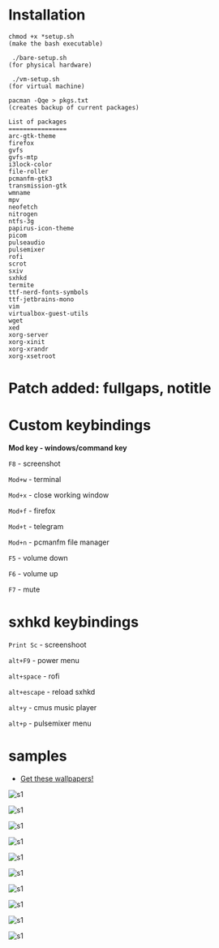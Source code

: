 # Installation

```
chmod +x *setup.sh
(make the bash executable)

 ./bare-setup.sh
(for physical hardware)                
 
 ./vm-setup.sh
(for virtual machine)

pacman -Qqe > pkgs.txt 
(creates backup of current packages)
```

```
List of packages
================
arc-gtk-theme
firefox
gvfs
gvfs-mtp
i3lock-color
file-roller
pcmanfm-gtk3 
transmission-gtk
wmname
mpv
neofetch
nitrogen
ntfs-3g
papirus-icon-theme
picom
pulseaudio
pulsemixer 
rofi
scrot
sxiv
sxhkd
termite
ttf-nerd-fonts-symbols 
ttf-jetbrains-mono
vim
virtualbox-guest-utils
wget
xed
xorg-server
xorg-xinit
xorg-xrandr
xorg-xsetroot
```
# **Patch added: fullgaps, notitle**

# **Custom keybindings**

**Mod key - windows/command key**


```F8``` - screenshot

```Mod+w``` - terminal

```Mod+x``` - close working window

```Mod+f``` - firefox

```Mod+t``` - telegram

```Mod+n``` - pcmanfm file manager

```F5``` - volume down

```F6``` - volume up

```F7``` - mute

# **sxhkd keybindings**

```Print Sc``` - screenshoot

```alt+F9``` - power menu

```alt+space``` - rofi

```alt+escape``` - reload sxhkd

```alt+y``` - cmus music player

```alt+p``` - pulsemixer menu




# samples 

- [Get these wallpapers!](https://github.com/nebulaxyz/wallpapers) 

![s1](https://raw.githubusercontent.com/nebulaxyz/wallpapers/master/samples/2020-09-01-215940_1360x768_scrot.png)

![s1](https://raw.githubusercontent.com/nebulaxyz/wallpapers/master/samples/2020-09-01-215930_1360x768_scrot.png)

![s1](https://raw.githubusercontent.com/nebulaxyz/wallpapers/master/samples/Screenshot%20from%202020-08-28%2019-01-12.png)

![s1](https://raw.githubusercontent.com/nebulaxyz/wallpapers/master/samples/2020-08-30-231101_1360x768_scrot.png)

![s1](https://raw.githubusercontent.com/nebulaxyz/wallpapers/master/samples/Screenshot%20from%202020-08-28%2019-03-07.png)

![s1](https://raw.githubusercontent.com/nebulaxyz/wallpapers/master/samples/2020-08-30-230743_1360x768_scrot.png)

![s1](https://raw.githubusercontent.com/nebulaxyz/wallpapers/master/samples/Screenshot%20from%202020-08-28%2019-03-47.png)

![s1](https://raw.githubusercontent.com/nebulaxyz/wallpapers/master/samples/2020-08-30-231026_1360x768_scrot.png)

![s1](https://raw.githubusercontent.com/nebulaxyz/wallpapers/master/samples/Screenshot%20from%202020-08-28%2019-04-54.png)

![s1](https://raw.githubusercontent.com/nebulaxyz/wallpapers/master/samples/2020-08-30-231126_1360x768_scrot.png)

